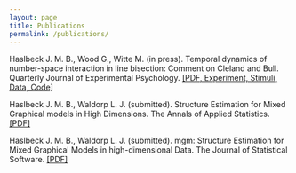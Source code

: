```yaml
---
layout: page
title: Publications
permalink: /publications/
---
```



Haslbeck J. M. B., Wood G., Witte M. (in press). Temporal dynamics of number-space interaction
in line bisection: Comment on Cleland and Bull. Quarterly Journal of Experimental Psychology. [[PDF, Experiment, Stimuli, Data, Code]](https://github.com/jmbh/bisectionpaper)

Haslbeck J. M. B., Waldorp L. J. (submitted). Structure Estimation for Mixed Graphical models in
High Dimensions. The Annals of Applied Statistics. [[PDF]](http://arxiv.org/pdf/1510.05677v1.pdf)

Haslbeck J. M. B., Waldorp L. J. (submitted). mgm: Structure Estimation for Mixed Graphical
Models in high-dimensional Data. The Journal of Statistical Software. [[PDF]](http://arxiv.org/pdf/1510.06871v1.pdf)